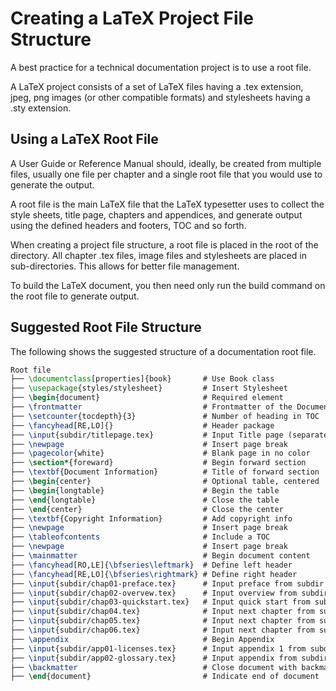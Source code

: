 # Creating a LaTeX Project File Structure

A best practice for a technical documentation project is to use a root file.

A LaTeX project consists of a set of LaTeX files having a .tex extension, jpeg, png images (or other compatible formats) and stylesheets having a .sty extension.

## Using a LaTeX Root File

A User Guide or Reference Manual should, ideally, be created from multiple files, usually one file per chapter and a single root file that you would use to generate the output.

A root file is the main LaTeX file that the LaTeX typesetter uses to collect the style sheets, title page, chapters and appendices, and generate output using the defined headers and footers, TOC and so forth.

When creating a project file structure, a root file is placed in the root of the directory. All chapter .tex files, image files and stylesheets are placed in sub-directories. This allows for better file management.

To build the LaTeX document, you then need only run the build command on the root file to generate output.

## Suggested Root File Structure

The following shows the suggested structure of a documentation root file.

```latex
Root file
├── \documentclass[properties]{book}       # Use Book class
├── \usepackage{styles/stylesheet}         # Insert Stylesheet
├── \begin{document}                       # Required element
├── \frontmatter                           # Frontmatter of the Document
├── \setcounter{tocdepth}{3}               # Number of heading in TOC
├── \fancyhead[RE,LO]{}                    # Header package
├── \input{subdir/titlepage.tex}           # Input Title page (separate doc)
├── \newpage                               # Insert page break
├── \pagecolor{white}                      # Blank page in no color
├── \section*{foreward}                    # Begin forward section
├── \textbf{Document Information}          # Title of forward section
├── \begin{center}                         # Optional table, centered
├── \begin{longtable}                      # Begin the table
├── \end{longtable}                        # Close the table
├── \end{center}                           # Close the center
├── \textbf{Copyright Information}         # Add copyright info
├── \newpage                               # Insert page break
├── \tableofcontents                       # Include a TOC
├── \newpage                               # Insert page break
├── \mainmatter                            # Begin document content
├── \fancyhead[RO,LE]{\bfseries\leftmark}  # Define left header
├── \fancyhead[RE,LO]{\bfseries\rightmark} # Define right header
├── \input{subdir/chap01-preface.tex}      # Input preface from subdir
├── \input{subdir/chap02-overvew.tex}      # Input overview from subdir
├── \input{subdir/chap03-quickstart.tex}   # Input quick start from subdir
├── \input{subdir/chap04.tex}              # Input next chapter from subdir
├── \input{subdir/chap05.tex}              # Input next chapter from subdir
├── \input{subdir/chap06.tex}              # Input next chapter from subdir
├── \appendix                              # Begin Appendix
├── \input{subdir/app01-licenses.tex}      # Input appendix 1 from subdir
├── \input{subdir/app02-glossary.tex}      # Input appendix from subdir
├── \backmatter                            # Close document with backmatter
├── \end{document}                         # Indicate end of document
```

